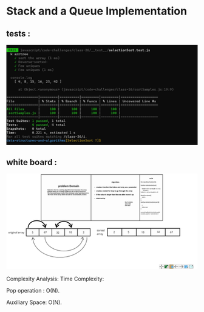 # Stack and a Queue Implementation

## tests :

![](test26.jpg)

## white board :

![](whiteboard.jpg)






Complexity Analysis:
Time Complexity:

Pop operation : O(N).

Auxiliary Space: O(N).


